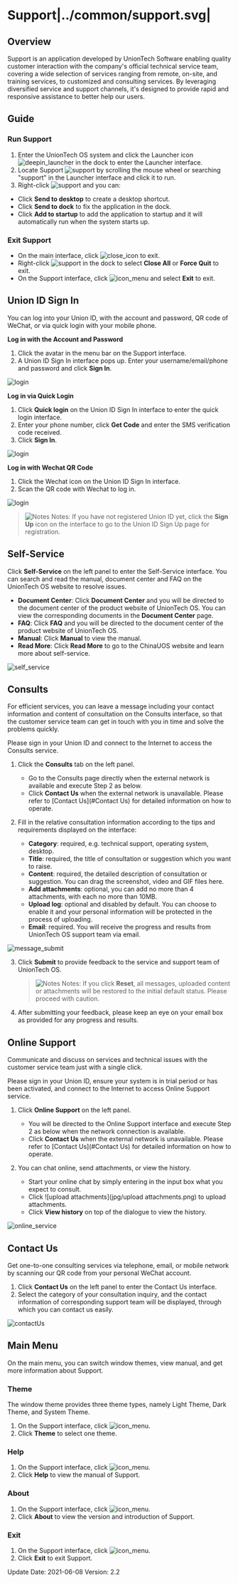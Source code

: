 # Support|../common/support.svg|

## Overview

Support is an application developed by UnionTech Software enabling quality customer interaction with the company's official technical service team, covering a wide selection of services ranging from remote, on-site, and training services, to customized and consulting services. By leveraging diversified service and support channels, it's designed to provide rapid and responsive assistance to better help our users.

## Guide

### Run Support

1. Enter the UnionTech OS system and click the Launcher icon ![deepin_launcher](icon/deepin_launcher.svg) in the dock to enter the Launcher interface.
2. Locate Support ![support](icon/support.svg) by scrolling the mouse wheel or searching "support" in the Launcher interface and click it to run.
3. Right-click ![support](icon/support.svg) and you can:
 - Click  **Send to desktop** to create a desktop shortcut.
 - Click **Send to dock** to fix the application in the dock.
 - Click **Add to startup** to add the application to startup and it will automatically run when the system starts up.

### Exit Support

- On the main interface, click ![close_icon](icon/close.svg) to exit.
- Right-click ![support](icon/support.svg) in the dock to select **Close All** or **Force Quit** to exit.
- On the Support interface, click ![icon_menu](icon/icon_menu.svg) and select **Exit** to exit.

## Union ID Sign In

You can log into your Union ID,  with the account and password, QR code of WeChat, or via quick login with your mobile phone.

**Log in with the Account and Password**

1. Click the avatar in the menu bar on the Support interface.
2. A Union ID Sign In interface pops up. Enter your username/email/phone and password and click **Sign In**.

![login](jpg/login1.png)

**Log in via Quick Login**

1. Click **Quick login** on the Union ID Sign In interface to enter the quick login interface.
2. Enter your phone number, click **Get Code** and enter the SMS verification code received.
3. Click **Sign In**.

![login](jpg/login2.png)

**Log in with Wechat QR Code**

1. Click the Wechat icon on the Union ID Sign In interface.
2. Scan the QR code with Wechat to log in.

![login](jpg/login3.png)

   > ![Notes](icon/notes.svg) Notes: If you have not registered Union ID yet, click the **Sign Up** icon on the interface to go to the Union ID Sign Up page for registration.

## Self-Service

Click **Self-Service** on the left panel to enter the Self-Service interface. You can search and read the manual, document center and FAQ on the UnionTech OS website to resolve issues.  

- **Document Center**: Click **Document Center** and you will be directed to the document center of the product website of UnionTech OS.  You can view the corresponding documents in the **Document Center** page.
- **FAQ**: Click **FAQ** and you will be directed to the document center of the product website of UnionTech OS. 
- **Manual**: Click **Manual** to view the manual.
- **Read More**: Click **Read More** to go to the ChinaUOS website and learn more about self-service.

![self_service](jpg/self_support_service.png)

## Consults

For efficient services, you can leave a message including your contact information and content of consultation on the Consults interface, so that the customer service team can get in touch with you in time and solve the problems quickly.

Please sign in your Union ID and connect to the Internet to access the Consults service.

1. Click the **Consults** tab on the left panel.
   - Go to the Consults page directly when the external network is available and execute Step 2 as below.
   - Click **Contact Us** when the external network is unavailable. Please refer to [Contact Us](#Contact Us) for detailed information on how to operate. 

2. Fill in the relative consultation information according to the tips and requirements displayed on the interface:
   - **Category**: required, e.g. technical support, operating system, desktop.
   - **Title**: required, the title of consultation or suggestion which you want to raise.
   - **Content**: required, the detailed description of consultation or suggestion. You can drag the screenshot, video and GIF files here.  
   - **Add attachments**: optional, you can add no more than 4 attachments, with each no more than 10MB.
   - **Upload log**: optional and disabled by default. You can choose to enable it and your personal information will be protected in the process of uploading.
   - **Email**: required. You will receive the progress and results from UnionTech OS support team via email. 

![message_submit](jpg/message_submit.png)
&nbsp;&nbsp;&nbsp;&nbsp;&nbsp;&nbsp;&nbsp;&nbsp;&nbsp;&nbsp;&nbsp;&nbsp;&nbsp;

3. Click **Submit** to provide feedback to the service and support team of UnionTech OS.

   > ![Notes](icon/notes.svg) Notes: If you click **Reset**, all messages, uploaded content or attachments will be restored to the initial default status. Please proceed with caution.

4. After submitting your feedback, please keep an eye on your email box as provided for any progress and results.

## Online Support

Communicate and discuss on services and technical issues with the customer service team just with a single click.

Please sign in your Union ID, ensure your system is in trial period or has been activated, and connect to the Internet to access Online Support service.

1. Click **Online Support** on the left panel.
   - You will be directed to the Online Support interface and execute Step 2 as below when the network connection is available.
   - Click **Contact Us** when the external network is unavailable. Please refer to [Contact Us](#Contact Us) for detailed information on how to operate. 

2. You can chat online, send attachments, or view the history.
   - Start your online chat by simply entering in the input box what you expect to consult. 
   - Click ![upload attachments](jpg/upload attachments.png) to upload attachments.
   - Click **View history** on top of the dialogue to view the history.

![online_service](jpg/online_service.png)

## Contact Us

Get one-to-one consulting services via telephone, email, or mobile network by scanning our QR code from your personal WeChat account. 

1. Click **Contact Us** on the left panel to enter the Contact Us interface.
2. Select the category of your consultation inquiry, and the contact information of corresponding support team will be displayed, through which you can contact us easily.

![contactUs](jpg/contactUs.png)

## Main Menu

On the main menu, you can switch window themes, view manual, and get more information about Support.

### Theme

The window theme provides three theme types, namely Light Theme, Dark Theme, and System Theme.

1. On the Support interface, click ![icon_menu](icon/icon_menu.svg).
2. Click **Theme** to select one theme.

### Help

1. On the Support interface, click ![icon_menu](icon/icon_menu.svg).
2. Click **Help** to view the manual of Support.

### About

1. On the Support interface, click ![icon_menu](icon/icon_menu.svg).
2. Click **About** to view the version and introduction of Support.

### Exit

1. On the Support interface, click ![icon_menu](icon/icon_menu.svg).
2. Click **Exit** to exit Support.
<div class="version-info"><span>Update Date: 2021-06-08</span><span> Version: 2.2</span></div>